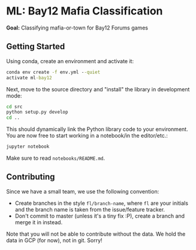 ML: Bay12 Mafia Classification
=======================

**Goal:** Classifying mafia-or-town for Bay12 Forums games

Getting Started
---------------

Using conda, create an environment and activate it:
```cmd
conda env create -f env.yml --quiet
activate ml-bay12
```

Next, move to the source directory and "install" the library in development mode:
```cmd
cd src
python setup.py develop
cd ..
```

This should dynamically link the Python library code to your environment. You are now free to start working in a notebook/in the editor/etc.:

```cmd
jupyter notebook
```

Make sure to read `notebooks/README.md`.

Contributing
------------

Since we have a small team, we use the following convention:
- Create branches in the style `fl/branch-name`, where `fl` are your initials and the branch name is taken from the issue/feature tracker.
- Don't commit to master (unless it's a tiny fix :P), create a branch and merge it in instead.

Note that you will not be able to contribute without the data. We hold the data in GCP (for now), not in git. Sorry! 